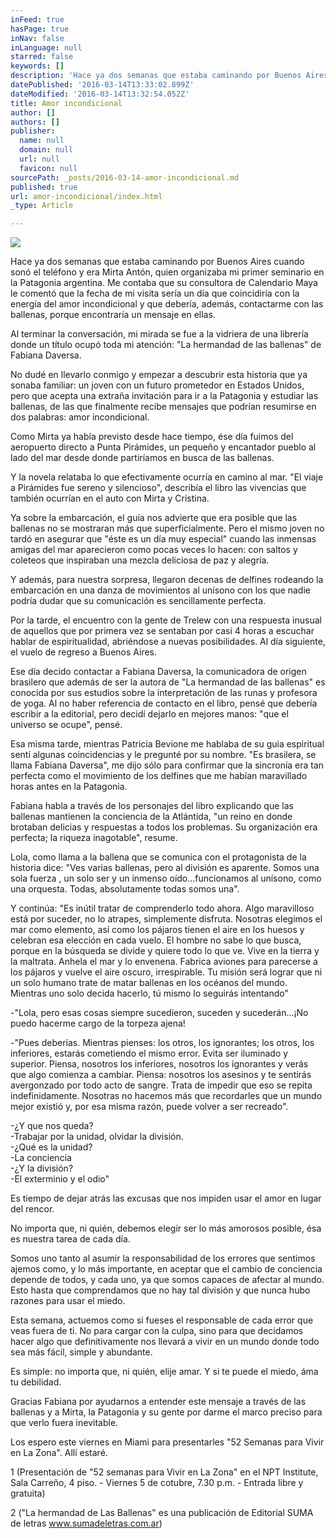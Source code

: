 ```yaml
---
inFeed: true
hasPage: true
inNav: false
inLanguage: null
starred: false
keywords: []
description: 'Hace ya dos semanas que estaba caminando por Buenos Aires cuando sonó el teléfono y era Mirta Antón, quien organizaba mi primer seminario en la Patagonia argentina. Me contaba que su consultora de Calendario Maya le comentó que la fecha de mi visita sería un día que coincidiría con la energía del amor incondicional y que debería, además, contactarme con las ballenas, porque encontraría un mensaje en ellas.'
datePublished: '2016-03-14T13:33:02.899Z'
dateModified: '2016-03-14T13:32:54.052Z'
title: Amor incondicional
author: []
authors: []
publisher:
  name: null
  domain: null
  url: null
  favicon: null
sourcePath: _posts/2016-03-14-amor-incondicional.md
published: true
url: amor-incondicional/index.html
_type: Article

---
```

![](https://the-grid-user-content.s3-us-west-2.amazonaws.com/57d52868-0c62-4fbe-889f-60d3356096c5.jpg)

Hace ya dos semanas que estaba caminando por Buenos Aires cuando sonó el teléfono y era Mirta Antón, quien organizaba mi primer seminario en la Patagonia argentina. Me contaba que su consultora de Calendario Maya le comentó que la fecha de mi visita sería un día que coincidiría con la energía del amor incondicional y que debería, además, contactarme con las ballenas, porque encontraría un mensaje en ellas.

Al terminar la conversación, mi mirada se fue a la vidriera de una librería donde un título ocupó toda mi atención: "La hermandad de las ballenas" de Fabiana Daversa.

No dudé en llevarlo conmigo y empezar a descubrir esta historia que ya sonaba familiar: un joven con un futuro prometedor en Estados Unidos, pero que acepta una extraña invitación para ir a la Patagonia y estudiar las ballenas, de las que finalmente recibe mensajes que podrían resumirse en dos palabras: amor incondicional.

Como Mirta ya había previsto desde hace tiempo, ése día fuimos del aeropuerto directo a Punta Pirámides, un pequeño y encantador pueblo al lado del mar desde donde partiríamos en busca de las ballenas.

Y la novela relataba lo que efectivamente ocurría en camino al mar. "El viaje a Pirámides fue sereno y silencioso", describía el libro las vivencias que también ocurrían en el auto con Mirta y Cristina.

Ya sobre la embarcación, el guía nos advierte que era posible que las ballenas no se mostraran más que superficialmente. Pero el mismo joven no tardó en asegurar que "éste es un día muy especial" cuando las inmensas amigas del mar aparecieron como pocas veces lo hacen: con saltos y coleteos que inspiraban una mezcla deliciosa de paz y alegría.

Y además, para nuestra sorpresa, llegaron decenas de delfines rodeando la embarcación en una danza de movimientos al unísono con los que nadie podría dudar que su comunicación es sencillamente perfecta.

Por la tarde, el encuentro con la gente de Trelew con una respuesta inusual de aquellos que por primera vez se sentaban por casi 4 horas a escuchar hablar de espiritualidad, abriéndose a nuevas posibilidades. Al día siguiente, el vuelo de regreso a Buenos Aires.

Ese día decido contactar a Fabiana Daversa, la comunicadora de origen brasilero que además de ser la autora de "La hermandad de las ballenas" es conocida por sus estudios sobre la interpretación de las runas y profesora de yoga. Al no haber referencia de contacto en el libro, pensé que debería escribir a la editorial, pero decidí dejarlo en mejores manos: "que el universo se ocupe", pensé.

Esa misma tarde, mientras Patricia Bevione me hablaba de su guia espiritual sentí algunas coincidencias y le pregunté por su nombre. "Es brasilera, se llama Fabiana Daversa", me dijo sólo para confirmar que la sincronía era tan perfecta como el movimiento de los delfines que me habían maravillado horas antes en la Patagonia.

Fabiana habla a través de los personajes del libro explicando que las ballenas mantienen la conciencia de la Atlántida, "un reino en donde brotaban delicias y respuestas a todos los problemas. Su organización era perfecta; la riqueza inagotable", resume.

Lola, como llama a la ballena que se comunica con el protagonista de la historia dice: "Ves varias ballenas, pero al división es aparente. Somos una sola fuerza , un solo ser y un inmenso oído...funcionamos al unísono, como una orquesta. Todas, absolutamente todas somos una".

Y continúa: "Es inútil tratar de comprenderlo todo ahora. Algo maravilloso está por suceder, no lo atrapes, simplemente disfruta. Nosotras elegimos el mar como elemento, así como los pájaros tienen el aire en los huesos y celebran esa elección en cada vuelo. El hombre no sabe lo que busca, porque en la búsqueda se divide y quiere todo lo que ve. Vive en la tierra y la maltrata. Anhela el mar y lo envenena. Fabrica aviones para parecerse a los pájaros y vuelve el aire oscuro, irrespirable. Tu misión será lograr que ni un solo humano trate de matar ballenas en los océanos del mundo. Mientras uno solo decida hacerlo, tú mismo lo seguirás intentando"

-"Lola, pero esas cosas siempre sucedieron, suceden y sucederán...¡No puedo hacerme cargo de la torpeza ajena!

-"Pues deberías. Mientras pienses: los otros, los ignorantes; los otros, los inferiores, estarás cometiendo el mismo error. Evita ser iluminado y superior. Piensa, nosotros los inferiores, nosotros los ignorantes y verás que algo comienza a cambiar. Piensa: nosotros los asesinos y te sentirás avergonzado por todo acto de sangre. Trata de impedir que eso se repita indefinidamente. Nosotras no hacemos más que recordarles que un mundo mejor existió y, por esa misma razón, puede volver a ser recreado".

-¿Y que nos queda?  
-Trabajar por la unidad, olvidar la división.  
-¿Qué es la unidad?  
-La conciencia  
-¿Y la división?  
-El exterminio y el odio"

Es tiempo de dejar atrás las excusas que nos impiden usar el amor en lugar del rencor.

No importa que, ni quién, debemos elegir ser lo más amorosos posible, ésa es nuestra tarea de cada día.

Somos uno tanto al asumir la responsabilidad de los errores que sentimos ajemos como, y lo más importante, en aceptar que el cambio de conciencia depende de todos, y cada uno, ya que somos capaces de afectar al mundo. Esto hasta que comprendamos que no hay tal división y que nunca hubo razones para usar el miedo.

Esta semana, actuemos como si fueses el responsable de cada error que veas fuera de ti. No para cargar con la culpa, sino para que decidamos hacer algo que definitivamente nos llevará a vivir en un mundo donde todo sea más fácil, simple y abundante.

Es simple: no importa que, ni quién, elije amar. Y si te puede el miedo, áma tu debilidad.

Gracias Fabiana por ayudarnos a entender este mensaje a través de las ballenas y a Mirta, la Patagonia y su gente por darme el marco preciso para que verlo fuera inevitable.

Los espero este viernes en Miami para presentarles "52 Semanas para Vivir en La Zona". Allí estaré.

1 (Presentación de "52 semanas para Vivir en La Zona" en el NPT Institute, Sala Carreño, 4 piso. - Viernes 5 de cotubre, 7.30 p.m. - Entrada libre y gratuita)

2 ("La hermandad de Las Ballenas" es una publicación de Editorial SUMA de letras www.sumadeletras.com.ar)